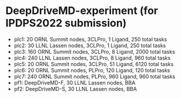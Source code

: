 # DeepDriveMD-experiment (for IPDPS2022 submission)

- plc1: 20 ORNL Summit nodes, 3CLPro, 1 Ligand, 250 total tasks
- plc2: 30 LLNL Lassen nodes, 3CLPro, 1 Ligand, 250 total tasks
- plc3: 160 ORNL Summit nodes, 3CLPro, 8 Ligand, 2000 total tasks
- plc4: 240 LLNL Lassen nodes, 3CLPro, 8 Ligand, 960 total tasks
- plc5: 20 ORNL Summit nodes, 3CLPro, 51 Ligand, 6120 total tasks 
- plc6: 20 ORNL Summit nodes, PLPro, 120 Ligand, 120 total tasks 
- plc7: 240 ORNL Summit nodes, PLPro, 960 Ligand, 960 total tasks 
- pf1: DeepDriveMD-F, 30 LLNL Lassen nodes, BBA
- pf2: DeepDriveMD-S, 30 LLNL Lassen nodes, BBA 

